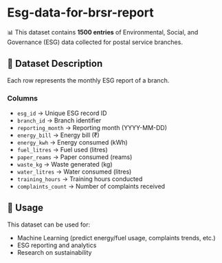 # Esg-data-for-brsr-report

📊 This dataset contains **1500 entries** of Environmental, Social, and Governance (ESG) data collected for postal service branches.

## 📌 Dataset Description
Each row represents the monthly ESG report of a branch.

### Columns
- `esg_id` → Unique ESG record ID  
- `branch_id` → Branch identifier  
- `reporting_month` → Reporting month (YYYY-MM-DD)  
- `energy_bill` → Energy bill (₹)  
- `energy_kwh` → Energy consumed (kWh)  
- `fuel_litres` → Fuel used (litres)  
- `paper_reams` → Paper consumed (reams)  
- `waste_kg` → Waste generated (kg)  
- `water_litres` → Water consumed (litres)  
- `training_hours` → Training hours conducted  
- `complaints_count` → Number of complaints received  


## 🚀 Usage
This dataset can be used for:
- Machine Learning (predict energy/fuel usage, complaints trends, etc.)
- ESG reporting and analytics
- Research on sustainability 



